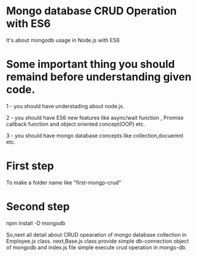# Mongo database CRUD Operation with ES6 
It's about mongodb usage in Node.js with ES6
# Some important thing you should remaind before understanding given code.
1 - you should have understading about node.js.

2 - you should have ES6 new features like async/wait function , Promise callback function and object oriented concept(OOP) etc.

3 - you should have mongo database concepts like collection,docuemnt etc.


# First step
To make a folder name like "first-mongp-crud"

# Second step
npm install -D mongodb

So,next all detail about CRUD opearation of mongo database collection in Employee.js class.
next,Base.js class provide simple db-connection object of mongodb and index.js file simple execute crud operation in mongo-db.

